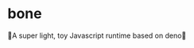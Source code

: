 # bone
🦴A super light, toy Javascript runtime based on deno🦴

<!--cargo run -- -i examples/hello.js-->